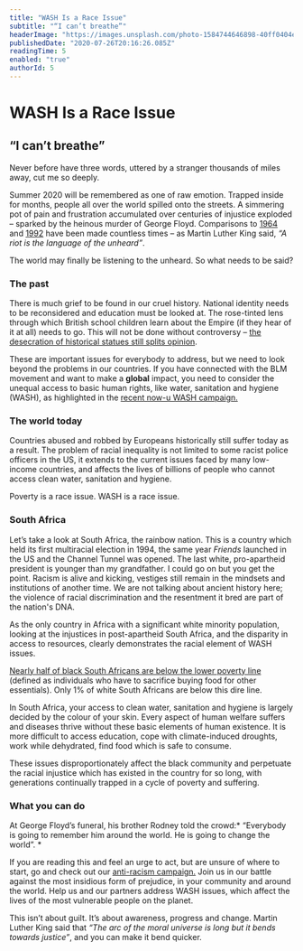 ```yaml
---
title: "WASH Is a Race Issue"
subtitle: "“I can’t breathe”"
headerImage: "https://images.unsplash.com/photo-1584744646898-40ff0404e767?ixlib=rb-1.2.1&ixid=eyJhcHBfaWQiOjEyMDd9&auto=format&fit=crop&w=750&q=80"
publishedDate: "2020-07-26T20:16:26.085Z"
readingTime: 5
enabled: "true"
authorId: 5
---
```


# WASH Is a Race Issue

## “I can’t breathe”

Never before have three words, uttered by a stranger thousands of miles away, cut me so deeply.

Summer 2020 will be remembered as one of raw emotion. Trapped inside for months, people all over the world spilled onto the streets. A simmering pot of pain and frustration accumulated over centuries of injustice exploded – sparked by the heinous murder of George Floyd. Comparisons to [1964](https://www.theatlantic.com/photo/2014/05/1964-civil-rights-battles/100744/) and [1992](https://www.independent.co.uk/news/world/americas/la-riots-1992-cause-explained-history-rodney-king-racism-police-a9496876.html) have been made countless times – as Martin Luther King said, *“A riot is the language of the unheard”*.

The world may finally be listening to the unheard. So what needs to be said? 


### The past

There is much grief to be found in our cruel history. National identity needs to be reconsidered and education must be looked at. The rose-tinted lens through which British school children learn about the Empire (if they hear of it at all) needs to go. This will not be done without controversy – [the desecration of historical statues still splits opinion](https://www.bbc.co.uk/news/uk-england-bristol-53258535). 

These are important issues for everybody to address, but we need to look beyond the problems in our countries. If you have connected with the BLM movement and want to make a **global** impact, you need to consider the unequal access to basic human rights, like water, sanitation and hygiene (WASH), as highlighted in the [recent now-u WASH campaign.](https://now-u.com/campaigns/3)


### The world today

Countries abused and robbed by Europeans historically still suffer today as a result. The problem of racial inequality is not limited to some racist police officers in the US, it extends to the current issues faced by many low-income countries, and affects the lives of billions of people who cannot access clean water, sanitation and hygiene.

Poverty is a race issue. WASH is a race issue.



### South Africa

Let’s take a look at South Africa, the rainbow nation. This is a country which held its first multiracial election in 1994, the same year *Friends* launched in the US and the Channel Tunnel was opened. The last white, pro-apartheid president is younger than my grandfather. I could go on but you get the point. Racism is alive and kicking, vestiges still remain in the mindsets and institutions of another time. We are not talking about ancient history here; the violence of racial discrimination and the resentment it bred are part of the nation's DNA. 

As the only country in Africa with a significant white minority population, looking at the injustices in post-apartheid South Africa, and the disparity in access to resources, clearly demonstrates the racial element of WASH issues.

[Nearly half of black South Africans are below the lower poverty line](https://qz.com/africa/1061461/post-apartheid-south-africa-is-failing-the-very-people-it-liberated/) (defined as individuals who have to sacrifice buying food for other essentials). Only 1% of white South Africans are below this dire line. 

In South Africa, your access to clean water, sanitation and hygiene is largely decided by the colour of your skin. Every aspect of human welfare suffers and diseases thrive without these basic elements of human existence. It is more difficult to access education, cope with climate-induced droughts, work while dehydrated, find food which is safe to consume.

These issues disproportionately affect the black community and perpetuate the racial injustice which has existed in the country for so long, with generations continually trapped in a cycle of poverty and suffering. 


### What you can do

At George Floyd’s funeral, his brother Rodney told the crowd:* “Everybody is going to remember him around the world. He is going to change the world”. *

If you are reading this and feel an urge to act, but are unsure of where to start, go and check out our [anti-racism campaign.](https://now-u.com/campaigns/5) Join us in our battle against the most insidious form of prejudice, in your community and around the world. Help us and our partners address WASH issues, which affect the lives of the most vulnerable people on the planet. 

This isn’t about guilt. It’s about awareness, progress and change. Martin Luther King said that *“The arc of the moral universe is long but it bends towards justice”*, and you can make it bend quicker.



